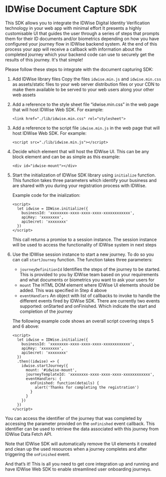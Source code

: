 # IDWise Document Capture SDK

This SDK allows you to integrate the IDWise Digital Identity Verification technology in your web app with minimal effort
It presents a highly customisable UI that guides the user through a series of steps that prompts them for their ID documents and/or biometrics depending on how you have configured your journey flow in IDWise backend system. At the end of this process your app will receive a callback with information about the completed journey which your backend code can use to securely get the results of this journey. It's that simple!

Please follow these steps to integrate with the document capturing SDK:
1. Add IDWise library files
Copy the files `idwise.min.js` and `idwise.min.css` as assets/static files to your web server distribution files or your CDN to make them available to be served to your web users along your other web assets

2. Add a reference to the style sheet file “idwise.min.css” in the web page that will host IDWise Web SDK. For example:

    ```
    <link href="./lib/idwise.min.css" rel="stylesheet">
    ```

3. Add a reference to the script file `idwise.min.js` in the web page that will host IDWise Web SDK. For example:

    ```
    <script src="./lib/idwise.min.js"></script>
    ```

4. Decide which element that will host the IDWise UI. This can be any block element and can be as simple as this example:

    ```
    <div id="idwise-mount"></div>
    ```

5. Start the initialization of IDWise SDK library using `initialize` function. This function takes three parameters which identify your business and are shared with you during your registration process with IDWise.

    Example code for the inialization:

    ```
    <script>
      let idwise = IDWise.initialize({
        businessId: 'xxxxxxxx-xxxx-xxxx-xxxx-xxxxxxxxxxxx',
        apiKey: 'xxxxxxxx',
        apiSecret: 'xxxxxxxx'
      })
    </script>
    ```

    This call returns a promise to a session instance. The session instance will be used to access the functionality of IDWise system in next steps

6. Use the IDWise session instance to start a new journey. To do so you can call `startJourney` function. The function takes three parameters:
    * `journeyDefinitionId` Identifies the steps of the journey to be started. This is provided to you by IDWise team based on your requirements and what documents or biometrics you want to ask your users for
    * `mount` The HTML DOM element where IDWise UI elements should be added. This was specified in Step 4 above
    * `eventHandlers` An object with list of callbacks to invoke to handle the
different events fired by IDWise SDK. There are currently two events supported: onStarted and onFinished. Which indicate the start and completion of the journey

    The following example code shows an overall script covering steps 5 and 6 above:

    ```
    <script>
      let idwise = IDWise.initialize({
        businessId: 'xxxxxxxx-xxxx-xxxx-xxxx-xxxxxxxxxxxx',
        apiKey: 'xxxxxxxx',
        apiSecret: 'xxxxxxxx'
      })
      .then((idwise) => {
        idwise.startJourney({
          mount: '#idwise-mount',
          journeyTemplateId: 'xxxxxxxx-xxxx-xxxx-xxxx-xxxxxxxxxxxx',
          eventHandlers: {
            onFinished: function(details) {
              alert('Thanks for completing the registration')
            }
          }
        })
      })
    </script>
    ```

You can access the identifier of the journey that was completed by accessing the parameter provided on the `onFinished` event callback. This identifier can be used to retrieve the data associated with this journey from IDWise Data Fetch API.

Note that IDWise SDK will automatically remove the UI elements it created and clean up the used resources when a journey completes and after triggering the `onFinished` event.

And that’s it! This is all you need to get core integration up and running and have IDWise Web SDK to enable streamlined user onboarding journeys.